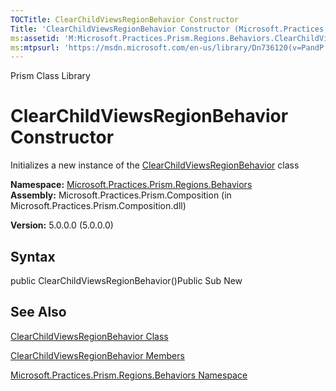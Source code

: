 ```yaml
---
TOCTitle: ClearChildViewsRegionBehavior Constructor
Title: 'ClearChildViewsRegionBehavior Constructor (Microsoft.Practices.Prism.Regions.Behaviors)'
ms:assetid: 'M:Microsoft.Practices.Prism.Regions.Behaviors.ClearChildViewsRegionBehavior.\#ctor'
ms:mtpsurl: 'https://msdn.microsoft.com/en-us/library/Dn736120(v=PandP.50)'
---
```


Prism Class Library

ClearChildViewsRegionBehavior Constructor
=========================================

Initializes a new instance of the [ClearChildViewsRegionBehavior](https://msdn.microsoft.com/t:microsoft.practices.prism.regions.behaviors.clearchildviewsregionbehavior) class

**Namespace:** [Microsoft.Practices.Prism.Regions.Behaviors](https://msdn.microsoft.com/n:microsoft.practices.prism.regions.behaviors)
**Assembly:** Microsoft.Practices.Prism.Composition (in Microsoft.Practices.Prism.Composition.dll)

**Version:** 5.0.0.0 (5.0.0.0)

## Syntax


<span id="syntaxToggle"></span>public ClearChildViewsRegionBehavior()Public Sub New

See Also
--------


[ClearChildViewsRegionBehavior Class](https://msdn.microsoft.com/t:microsoft.practices.prism.regions.behaviors.clearchildviewsregionbehavior)

[ClearChildViewsRegionBehavior Members](https://msdn.microsoft.com/allmembers.t:microsoft.practices.prism.regions.behaviors.clearchildviewsregionbehavior)

[Microsoft.Practices.Prism.Regions.Behaviors Namespace](https://msdn.microsoft.com/n:microsoft.practices.prism.regions.behaviors)
